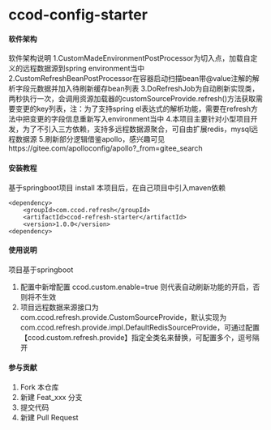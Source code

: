 # ccod-config-starter

#### 软件架构
软件架构说明
1.CustomMadeEnvironmentPostProcessor为切入点，加载自定义的远程数据源到spring environment当中
2.CustomRefreshBeanPostProcessor在容器启动扫描bean带@value注解的解析字段元数据并加入待刷新缓存bean列表
3.DoRefreshJob为自动刷新实现类，两秒执行一次，会调用资源加载器的customSourceProvide.refresh()方法获取需要变更的key列表，注：为了支持spring el表达式的解析功能，需要在refresh方法中把变更的字段信息重新写入environment当中
4.本项目主要针对小型项目开发，为了不引入三方依赖，支持多远程数据源聚合，可自由扩展redis，mysql远程数据源
5.刷新部分逻辑借鉴apollo，感兴趣可见https://gitee.com/apolloconfig/apollo?_from=gitee_search

#### 安装教程

基于springboot项目
install 本项目后，在自己项目中引入maven依赖
```
<dependency>
    <groupId>com.ccod.refresh</groupId>
    <artifactId>ccod-refresh-starter</artifactId>
    <version>1.0.0</version>
<dependency>
```

#### 使用说明

项目基于springboot
1. 配置中新增配置 ccod.custom.enable=true 则代表自动刷新功能的开启，否则将不生效
2. 项目远程数据来源接口为com.ccod.refresh.provide.CustomSourceProvide，默认实现为com.ccod.refresh.provide.impl.DefaultRedisSourceProvide，可通过配置【ccod.custom.refresh.provide】指定全类名来替换，可配置多个，逗号隔开


#### 参与贡献

1.  Fork 本仓库
2.  新建 Feat_xxx 分支
3.  提交代码
4.  新建 Pull Request
